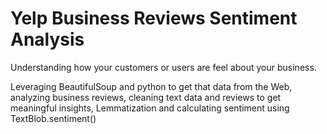 # Yelp Business Reviews Sentiment Analysis

Understanding how your customers or users are feel about your business.

Leveraging BeautifulSoup and python to get that data from the Web, analyzing business reviews, cleaning text data and reviews to get meaningful insights, Lemmatization and calculating sentiment using TextBlob.sentiment()
